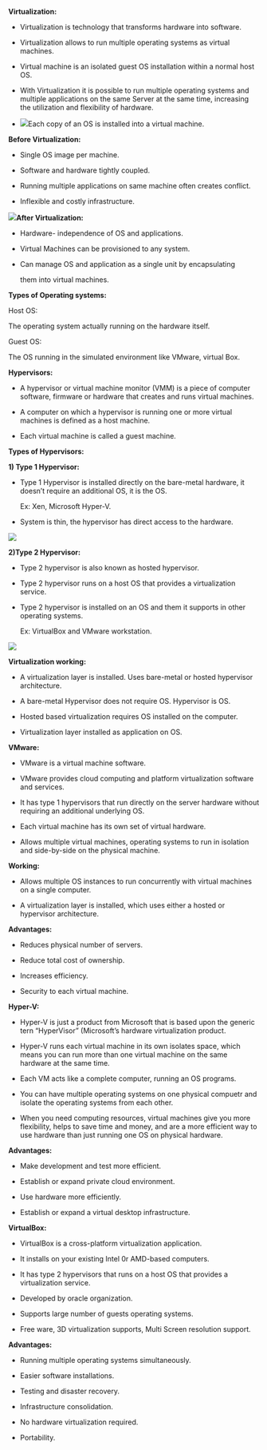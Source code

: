 **Virtualization:**

-   Virtualization is technology that transforms hardware into software.

-   Virtualization allows to run multiple operating systems as virtual machines.

-   Virtual machine is an isolated guest OS installation within a normal host
    OS.

-   With Virtualization it is possible to run multiple operating systems and
    multiple applications on the same Server at the same time, increasing the
    utilization and flexibility of hardware.

-   ![](media/6e88e90cd9c8765893b2bca4f332008d.png)Each copy of an OS is
    installed into a virtual machine.

**Before Virtualization:**

-   Single OS image per machine.

-   Software and hardware tightly coupled.

-   Running multiple applications on same machine often creates conflict.

-   Inflexible and costly infrastructure.

![](media/37fa6f8555709926f01d9266a7d425da.png)**After Virtualization:**

-   Hardware- independence of OS and applications.

-   Virtual Machines can be provisioned to any system.

-   Can manage OS and application as a single unit by encapsulating

    them into virtual machines.

**Types of Operating systems:**

Host OS:

The operating system actually running on the hardware itself.

Guest OS:

The OS running in the simulated environment like VMware, virtual Box.

**Hypervisors:**

-   A hypervisor or virtual machine monitor (VMM) is a piece of computer
    software, firmware or hardware that creates and runs virtual machines.

-   A computer on which a hypervisor is running one or more virtual machines is
    defined as a host machine.

-   Each virtual machine is called a guest machine.

**Types of Hypervisors:**

**1) Type 1 Hypervisor:**

-   Type 1 Hypervisor is installed directly on the bare-metal hardware, it
    doesn’t require an additional OS, it is the OS.

    Ex: Xen, Microsoft Hyper-V.

-   System is thin, the hypervisor has direct access to the hardware.

![](media/7cca438f066e50e0d3d2366f0141d1d4.png)

**2)Type 2 Hypervisor:**

-   Type 2 hypervisor is also known as hosted hypervisor.

-   Type 2 hypervisor runs on a host OS that provides a virtualization service.

-   Type 2 hypervisor is installed on an OS and them it supports in other
    operating systems.

    Ex: VirtualBox and VMware workstation.

![](media/fbb739de199e1abc2cab9bf9304a1262.png)

**Virtualization working:**

-   A virtualization layer is installed. Uses bare-metal or hosted hypervisor
    architecture.

-   A bare-metal Hypervisor does not require OS. Hypervisor is OS.

-   Hosted based virtualization requires OS installed on the computer.

-   Virtualization layer installed as application on OS.

**VMware:**

-   VMware is a virtual machine software.

-   VMware provides cloud computing and platform virtualization software and
    services.

-   It has type 1 hypervisors that run directly on the server hardware without
    requiring an additional underlying OS.

-   Each virtual machine has its own set of virtual hardware.

-   Allows multiple virtual machines, operating systems to run in isolation and
    side-by-side on the physical machine.

**Working:**

-   Allows multiple OS instances to run concurrently with virtual machines on a
    single computer.

-   A virtualization layer is installed, which uses either a hosted or
    hypervisor architecture.

**Advantages:**

-   Reduces physical number of servers.

-   Reduce total cost of ownership.

-   Increases efficiency.

-   Security to each virtual machine.

**Hyper-V:**

-   Hyper-V is just a product from Microsoft that is based upon the generic tern
    “HyperVisor” (Microsoft’s hardware virtualization product.

-   Hyper-V runs each virtual machine in its own isolates space, which means you
    can run more than one virtual machine on the same hardware at the same time.

-   Each VM acts like a complete computer, running an OS programs.

-   You can have multiple operating systems on one physical compuetr and isolate
    the operating systems from each other.

-   When you need computing resources, virtual machines give you more
    flexibility, helps to save time and money, and are a more efficient way to
    use hardware than just running one OS on physical hardware.

**Advantages:**

-   Make development and test more efficient.

-   Establish or expand private cloud environment.

-   Use hardware more efficiently.

-   Establish or expand a virtual desktop infrastructure.

**VirtualBox:**

-   VirtualBox is a cross-platform virtualization application.

-   It installs on your existing Intel 0r AMD-based computers.

-   It has type 2 hypervisors that runs on a host OS that provides a
    virtualization service.

-   Developed by oracle organization.

-   Supports large number of guests operating systems.

-   Free ware, 3D virtualization supports, Multi Screen resolution support.

**Advantages:**

-   Running multiple operating systems simultaneously.

-   Easier software installations.

-   Testing and disaster recovery.

-   Infrastructure consolidation.

-   No hardware virtualization required.

-   Portability.
